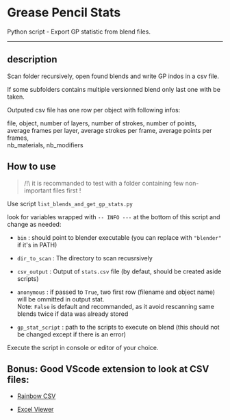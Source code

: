 # Grease Pencil Stats

Python script - Export GP statistic from blend files.

<!-- Download latest -->

---

## description

Scan folder recursively, open found blends and write GP indos in a csv file.

If some subfolders contains multiple versionned blend only last one with be taken.

Outputed csv file has one row per object with following infos:

file, object, number of layers, number of strokes, number of points,  
average frames per layer, average strokes per frame, average points per frames,  
nb_materials, nb_modifiers  


## How to use

> /!\ it is recommanded to test with a folder containing few non-important files first !

Use script `list_blends_and_get_gp_stats.py`

look for variables wrapped with `-- INFO ---` at the bottom of this script and change as needed:

- `bin` : should point to blender executable (you can replace with `"blender"` if it's in PATH)

- `dir_to_scan` : The directory to scan recusrsively

- `csv_output` : Output of `stats.csv` file (by defaut, should be created aside scripts)

- `anonymous` : if passed to `True`, two first row (filename and object name) will be ommitted in output stat.  
Note: `False` is default and recommanded, as it avoid rescanning same blends twice if data was already stored

- `gp_stat_script` : path to the scripts to execute on blend (this should not be changed except if there is an error)


Execute the script in console or editor of your choice.


## Bonus: Good VScode extension to look at CSV files:

- [Rainbow CSV](https://marketplace.visualstudio.com/items?itemName=mechatroner.rainbow-csv)

- [Excel Viewer](https://marketplace.visualstudio.com/items?itemName=GrapeCity.gc-excelviewer)

<!-- ## TODO

Might be interesting to separate line and fills material in count
 -> get an average line VS average Fills

-->